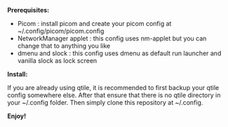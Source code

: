 **Prerequisites:**
- Picom : install picom and create your picom config at ~/.config/picom/picom.config
- NetworkManager applet : this config uses nm-applet but you can change that to anything you like
- dmenu and slock : this config uses dmenu as default run launcher and vanilla slock as lock screen



**Install:**

If you are already using qtile, it is recommended to first backup your qtile config somewhere else.
After that ensure that there is no qtile directory in your ~/.config folder.
Then simply clone this repository at ~/.config.

**Enjoy!**
